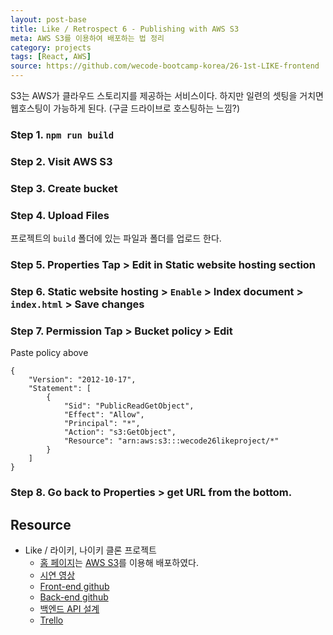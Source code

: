 ```yaml
---
layout: post-base
title: Like / Retrospect 6 - Publishing with AWS S3
meta: AWS S3를 이용하여 배포하는 법 정리
category: projects
tags: [React, AWS]
source: https://github.com/wecode-bootcamp-korea/26-1st-LIKE-frontend
---
```


S3는 AWS가 클라우드 스토리지를 제공하는 서비스이다. 하지만 일련의 셋팅을 거치면 웹호스팅이 가능하게 된다. (구글 드라이브로 호스팅하는 느낌?)

### Step 1. `npm run build`

### Step 2. Visit AWS S3

### Step 3. Create bucket

### Step 4. Upload Files

프로젝트의 `build` 폴더에 있는 파일과 폴더를 업로드 한다.

### Step 5. Properties Tap > Edit in Static website hosting section

### Step 6. Static website hosting > `Enable` > Index document > `index.html` > Save changes

### Step 7. Permission Tap > Bucket policy > Edit

Paste policy above

```bush
{
    "Version": "2012-10-17",
    "Statement": [
        {
            "Sid": "PublicReadGetObject",
            "Effect": "Allow",
            "Principal": "*",
            "Action": "s3:GetObject",
            "Resource": "arn:aws:s3:::wecode26likeproject/*"
        }
    ]
}
```

### Step 8. Go back to Properties > get URL from the bottom.

## Resource

- Like / 라이키, 나이키 클론 프로젝트
  - [홈 페이지](http://wecode26likeproject.s3-website.ap-northeast-2.amazonaws.com/)는 [AWS S3](https://aws.amazon.com/?nc2=h_lg)를 이용해 배포하였다.
  - [시연 영상](https://drive.google.com/file/d/1QfJUuwgZz7eYWqR9iYJ71wAxjD2XTrBy/view?usp=sharing)
  - [Front-end github](https://github.com/wecode-bootcamp-korea/26-1st-LIKE-frontend.git)
  - [Back-end github](https://github.com/wecode-bootcamp-korea/26-1st-LIKE-backend.git)
  - [백엔드 API 설계](https://www.notion.so/LIKE-34de3722ecbe46eabcd5669789a499b1)
  - [Trello](https://trello.com/b/b9cKMX5x/like-%ED%8C%80)